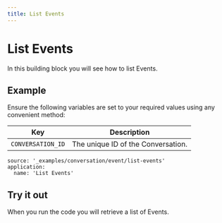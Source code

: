 ```yaml
---
title: List Events
---
```


# List Events

In this building block you will see how to list Events.

## Example

Ensure the following variables are set to your required values using any convenient method:

Key | Description
-- | --
`CONVERSATION_ID` | The unique ID of the Conversation.

```building_blocks
source: '_examples/conversation/event/list-events'
application:
  name: 'List Events'
```

## Try it out

When you run the code you will retrieve a list of Events.
